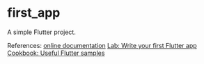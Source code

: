 # first_app

A simple Flutter project.


References:
[online documentation](https://flutter.dev/docs)
[Lab: Write your first Flutter app](https://flutter.dev/docs/get-started/codelab)
[Cookbook: Useful Flutter samples](https://flutter.dev/docs/cookbook)
